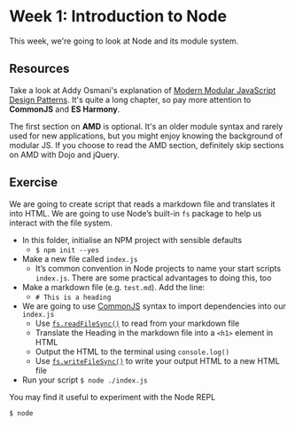 # Week 1: Introduction to Node

This week, we're going to look at Node and its module system.

## Resources

Take a look at Addy Osmani's explanation of [Modern Modular JavaScript Design Patterns](https://addyosmani.com/resources/essentialjsdesignpatterns/book/#modularjavascript). It's quite a long chapter, so pay more attention to **CommonJS** and **ES Harmony**. 

The first section on **AMD** is optional. It's an older module syntax and rarely used for new applications, but you might enjoy knowing the background of modular JS. If you choose to read the AMD section, definitely skip sections on AMD with Dojo and jQuery.

## Exercise

We are going to create script that reads a markdown file and translates it into HTML. We are going to use Node’s built-in `fs` package to help us interact with the file system.

- In this folder, initialise an NPM project with sensible defaults
    - `$ npm init --yes`
- Make a new file called `index.js`
    - It’s common convention in Node projects to name your start scripts `index.js`. There are some practical advantages to doing this, too
- Make a markdown file (e.g. `test.md`). Add the line:
    - `# This is a heading`
- We are going to use [CommonJS](https://addyosmani.com/resources/essentialjsdesignpatterns/book/#detailcommonjs) syntax to import dependencies into our `index.js`
    - Use [`fs.readFileSync()`](https://nodejs.org/api/fs.html#fs_fs_readfilesync_path_options) to read from your markdown file
    - Translate the Heading in the markdown file into a `<h1>` element in HTML
    - Output the HTML to the terminal using `console.log()`
    - Use [`fs.writeFileSync()`](https://nodejs.org/api/fs.html#fs_fs_writefilesync_file_data_options) to write your output HTML to a new HTML file
- Run your script
    `$ node ./index.js`

You may find it useful to experiment with the Node REPL

```bash
$ node
```
